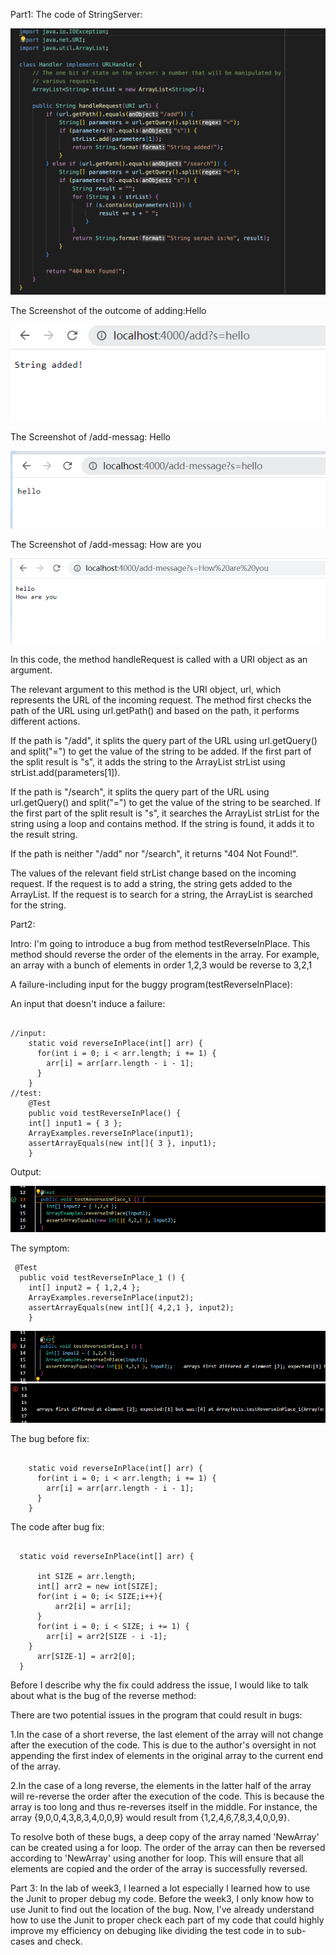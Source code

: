 Part1:
The code of StringServer:

![ing](10.png)

The Screenshot of the outcome of adding:Hello

![ing](7.png)

The Screenshot of /add-messag: Hello

![ing](8.png)

The Screenshot of /add-messag: How are you

![ing](9.png)

In this code, the method handleRequest is called with a URI object as an argument.

The relevant argument to this method is the URI object, url, which represents the URL of the incoming request. The method first checks the path of the URL using url.getPath() and based on the path, it performs different actions.

If the path is "/add", it splits the query part of the URL using url.getQuery() and split("=") to get the value of the string to be added. If the first part of the split result is "s", it adds the string to the ArrayList strList using strList.add(parameters[1]).

If the path is "/search", it splits the query part of the URL using url.getQuery() and split("=") to get the value of the string to be searched. If the first part of the split result is "s", it searches the ArrayList strList for the string using a loop and contains method. If the string is found, it adds it to the result string.

If the path is neither "/add" nor "/search", it returns "404 Not Found!".

The values of the relevant field strList change based on the incoming request. If the request is to add a string, the string gets added to the ArrayList. If the request is to search for a string, the ArrayList is searched for the string.

Part2:

Intro: I'm going to introduce a bug from method testReverseInPlace. This method
should reverse the order of the elements in the array. For example, an array with a bunch of elements in 
order 1,2,3 would be reverse to 3,2,1

A failure-including input for the buggy program(testReverseInPlace):

  

An input that doesn't induce a failure:

<pre><code>
//input:
    static void reverseInPlace(int[] arr) {
      for(int i = 0; i < arr.length; i += 1) {
        arr[i] = arr[arr.length - i - 1];
      }
    }
//test:
	@Test 
	public void testReverseInPlace() {
    int[] input1 = { 3 };
    ArrayExamples.reverseInPlace(input1);
    assertArrayEquals(new int[]{ 3 }, input1);
	}
</code></pre>
Output: 

![ing](a.png)

The symptom:

 <pre><code> @Test
  public void testReverseInPlace_1 () {
    int[] input2 = { 1,2,4 };
    ArrayExamples.reverseInPlace(input2);
    assertArrayEquals(new int[]{ 4,2,1 }, input2);
	}</code></pre>

![ing](B.png)
![ing](C.png)

The bug before fix:
<pre><code>
    static void reverseInPlace(int[] arr) {
      for(int i = 0; i < arr.length; i += 1) {
        arr[i] = arr[arr.length - i - 1];
      }
    }
</code></pre>

The code after bug fix:

<pre><code>
  static void reverseInPlace(int[] arr) {

      int SIZE = arr.length;
      int[] arr2 = new int[SIZE];
      for(int i = 0; i< SIZE;i++){
          arr2[i] = arr[i];
      }
      for(int i = 0; i < SIZE; i += 1) {
        arr[i] = arr2[SIZE - i -1];
    }
      arr[SIZE-1] = arr2[0];
  }
</code></pre>


Before I describe why the fix could address the issue,
I would like to talk about what is the bug of the reverse method:

There are two potential issues in the program that could result in bugs:

1.In the case of a short reverse, the last element of the array will not change after the execution of the code. This is due to the author's oversight in not appending the first index of elements in the original array to the current end of the array.

2.In the case of a long reverse, the elements in the latter half of the array will re-reverse the order after the execution of the code. This is because the array is too long and thus re-reverses itself in the middle. For instance, the array {9,0,0,4,3,8,3,4,0,0,9} would result from {1,2,4,6,7,8,3,4,0,0,9}.

To resolve both of these bugs, a deep copy of the array named 'NewArray' can be created using a for loop. The order of the array can then be reversed according to 'NewArray' using another for loop. This will ensure that all elements are copied and the order of the array is successfully reversed.

Part 3:
In the lab of week3, I learned a lot especially I learned how to use the Junit to proper debug my code.
Before the week3, I only know how to use Junit to find out the location of the bug. Now, I've already understand how to use the Junit to proper check each
part of my code that could highly improve my efficiency on debuging like dividing the test code in to sub-cases and check.
